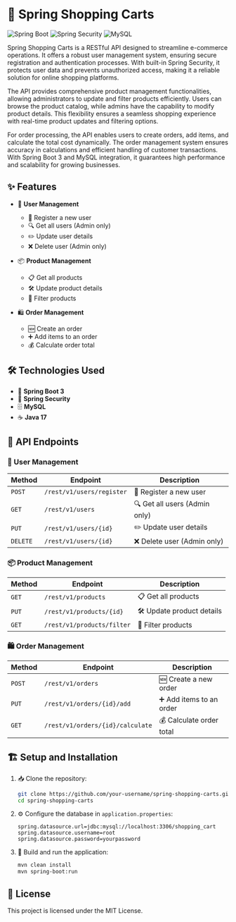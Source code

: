 # 🛒 Spring Shopping Carts

![Spring Boot](https://img.shields.io/badge/Spring%20Boot-3.0-brightgreen) ![Spring Security](https://img.shields.io/badge/Spring%20Security-Enabled-green) ![MySQL](https://img.shields.io/badge/Database-MySQL-blue)

Spring Shopping Carts is a RESTful API designed to streamline e-commerce operations. It offers a robust user management system, ensuring secure registration and authentication processes. With built-in Spring Security, it protects user data and prevents unauthorized access, making it a reliable solution for online shopping platforms.

The API provides comprehensive product management functionalities, allowing administrators to update and filter products efficiently. Users can browse the product catalog, while admins have the capability to modify product details. This flexibility ensures a seamless shopping experience with real-time product updates and filtering options.

For order processing, the API enables users to create orders, add items, and calculate the total cost dynamically. The order management system ensures accuracy in calculations and efficient handling of customer transactions. With Spring Boot 3 and MySQL integration, it guarantees high performance and scalability for growing businesses.

## ✨ Features

- 👤 **User Management**
  - 📝 Register a new user
  - 🔍 Get all users (Admin only)
  - ✏️ Update user details
  - ❌ Delete user (Admin only)

- 📦 **Product Management**
  - 📋 Get all products
  - 🛠️ Update product details
  - 🔎 Filter products

- 🛍️ **Order Management**
  - 🆕 Create an order
  - ➕ Add items to an order
  - 💰 Calculate order total

## 🛠 Technologies Used

- 🚀 **Spring Boot 3**
- 🔐 **Spring Security**
- 🗄️ **MySQL**
- ☕ **Java 17**

## 🔗 API Endpoints

### 👤 User Management
| Method | Endpoint | Description |
|--------|---------|-------------|
| `POST` | `/rest/v1/users/register` | 📝 Register a new user |
| `GET`  | `/rest/v1/users` | 🔍 Get all users (Admin only) |
| `PUT`  | `/rest/v1/users/{id}` | ✏️ Update user details |
| `DELETE` | `/rest/v1/users/{id}` | ❌ Delete user (Admin only) |

### 📦 Product Management
| Method | Endpoint | Description |
|--------|---------|-------------|
| `GET`  | `/rest/v1/products` | 📋 Get all products |
| `PUT`  | `/rest/v1/products/{id}` | 🛠️ Update product details |
| `GET`  | `/rest/v1/products/filter` | 🔎 Filter products |

### 🛍️ Order Management
| Method | Endpoint | Description |
|--------|---------|-------------|
| `POST` | `/rest/v1/orders` | 🆕 Create a new order |
| `PUT`  | `/rest/v1/orders/{id}/add` | ➕ Add items to an order |
| `GET`  | `/rest/v1/orders/{id}/calculate` | 💰 Calculate order total |

## 🏗 Setup and Installation

1. 📥 Clone the repository:
   ```bash
   git clone https://github.com/your-username/spring-shopping-carts.git
   cd spring-shopping-carts
   ```
2. ⚙️ Configure the database in `application.properties`:
   ```properties
   spring.datasource.url=jdbc:mysql://localhost:3306/shopping_cart
   spring.datasource.username=root
   spring.datasource.password=yourpassword
   ```
3. 🏃 Build and run the application:
   ```bash
   mvn clean install
   mvn spring-boot:run
   ```

## 📜 License
This project is licensed under the MIT License.


